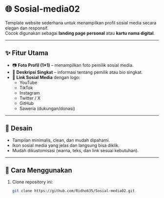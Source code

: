 # 🌐 Sosial-media02

Template website sederhana untuk menampilkan profil sosial media secara elegan dan responsif.  
Cocok digunakan sebagai **landing page personal** atau **kartu nama digital**.

---

## ✨ Fitur Utama
- 📷 **Foto Profil (1×1)** – menampilkan foto pemilik sosial media.  
- 📝 **Deskripsi Singkat** – informasi tentang pemilik atau bio singkat.  
- 🔗 **Link Sosial Media** dengan logo:  
  - YouTube  
  - TikTok  
  - Instagram  
  - Twitter / X  
  - GitHub  
  - Saweria (dukungan/donasi)  

---

## 🎨 Desain
- Tampilan minimalis, clean, dan mudah dipahami.  
- Ikon sosial media yang jelas dan langsung bisa diklik.  
- Mudah dikustomisasi (warna, teks, dan link sesuai kebutuhan).  

---

## 🚀 Cara Menggunakan
1. Clone repository ini:
   ```bash
   git clone https://github.com/Ridho635/Sosial-media02.git

